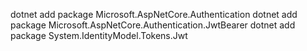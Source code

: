 dotnet add package Microsoft.AspNetCore.Authentication
dotnet add package Microsoft.AspNetCore.Authentication.JwtBearer
dotnet add package System.IdentityModel.Tokens.Jwt